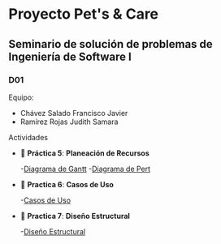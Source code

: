 # Proyecto Pet's & Care
## Seminario de solución de problemas de Ingeniería de Software I
### D01 

Equipo:
- Chávez Salado Francisco Javier
- Ramírez Rojas Judith Samara

Actividades
- 📁 __Práctica 5__: __Planeación de Recursos__
  
  -[Diagrama de Gantt](sem_ing_soft_21b_d01_p5_Chávez_Salado_Francisco_Javier.pdf)
  -[Diagrama de Pert](sem_ing_soft_21b_d01_p5_Chávez_Salado_Francisco_Javier_2.pdf)

- 📁 __Practica 6__: __Casos de Uso__

  -[Casos de Uso](sem_ing_soft_21b_d01_p6_Chávez_Salado_Francisco_Javier.pdf)

- 📁 __Practica 7__: __Diseño Estructural__

   -[Diseño Estructural](sem_ing_soft_21b_d01_p7_Chávez_Salado_Francisco_Javier.pdf)
 
 
